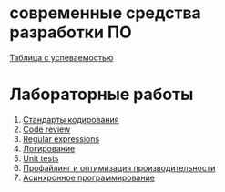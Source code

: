 # современные средства разработки ПО
[Таблица с успеваемостью](https://docs.google.com/spreadsheets/d/1oh4tWvkQGYjn7s57W2iGPgOjnniBSi_4k-DBl3zaQ0s/edit?usp=sharing)
# Лабораторные работы
1. [Стандарты кодирования](ptm-1/README.md)
2. [Code review]()
3. [Regular expressions]()
4. [Логирование]()
5. [Unit tests]()
6. [Профайлинг и оптимизация производительности]()
7. [Асинхронное программирование]()
